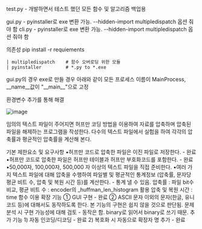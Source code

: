 test.py - 개발하면서 테스트 했던 모든 함수 및 알고리즘 백업용

gui.py - pyinstaller로 exe 변환 가능. --hidden-import multipledispatch 옵션 줘야 함
cli.py - pyinstaller로 exe 변환 가능. --hidden-import multipledispatch 옵션 줘야 함

의존성
    pip install -r requiements

    | multipledispatch    # 함수 오버로딩 위한 모듈
    | pyinstaller         # *.py to *.exe

gui.py의 경우 exe로 만들 경우 아래와 같이 모든 프로세스 이름이 MainProcess, __name__값이 "\_\_main\_\_"으로 고정

환경변수 추가를 통해 해결

![image](https://user-images.githubusercontent.com/81803973/183275958-58e675e4-99f0-4dbb-8f54-d6c0108aee25.png)


임의의 텍스트 파일이 주어지면 허프만 코딩 방법을 이용하여 자료를 압축하며 압축된 파일을 해제하는 프로그램을 작성한다.
다수의 텍스트 파일에서 실험을 하여 각각의 압축률과 평균적인 압축률을 계산해 본다.

기본
    제한요소 및 요구사항
        ▪허프만 코드로 압축한 파일은 이진 파일로 저장한다. - 완료
        ▪허프만 코드로 압축한 파일은 허프만 테이블과 허프만 부호화코드를 포함한다. - 완료
        ▪50,000자, 100,000자, 500,000 자 이상의 텍스트 파일을 직접 준비한다.
        ▪여러 가지 텍스트 파일에 대해 압축을 수행하여 파일별 및 평균적인 통계정보
            (압축률, 문자당 평균 비트 수, 압축 및 복원 시간 등)를 계산한다. - 통계 낼 수 있음.
                압축률 : 파일 bit수 비교, 평균 비트 수 : encoder의 _huffman_len_histogram 활용
                압축 및 복원 시간 : time 함수 이용
확장 기능
    ① GUI 구현 - 완료
    ② ASCII 문자 이외의 문자(한글, 유니코드 등)에 대해서도 동작하도록 한다.
        본 기능의 구현은 쉽지 않을 것으로 판단됨. 문제 분석 시 구현 가능성에 대해 검토
            - 동작은 함. binary로 읽어서 binary로 쓰기 때문.
추가 기능
    1) 자동 인코딩/디코딩 - 완료
    2) 복호화 시 자동으로 확장자 명 추가 - 완료